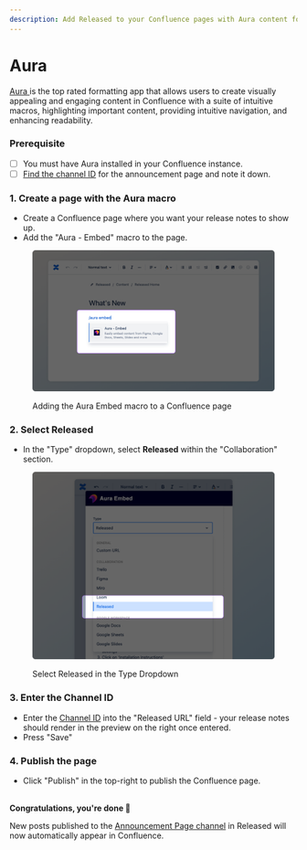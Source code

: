 ```yaml
---
description: Add Released to your Confluence pages with Aura content formatting macros.
---
```


# Aura

[Aura ](https://marketplace.atlassian.com/apps/1221974/aura-content-formatting-macros-tabs-miro-figma-google-html?hosting=cloud\&tab=overview)is the top rated formatting app that allows users to create visually appealing and engaging content in Confluence with a suite of intuitive macros, highlighting important content, providing intuitive navigation, and enhancing readability.

### Prerequisite&#x20;

* [ ] You must have Aura installed in your Confluence instance.&#x20;
* [ ] [Find the channel ID](../../how-tos/finding-the-channel-id.md) for the announcement page and note it down.&#x20;

### 1. Create a page with the Aura macro

* Create a Confluence page where you want your release notes to show up.&#x20;
* Add the "Aura - Embed" macro to the page.&#x20;

<figure><img src="../../.gitbook/assets/Aura Embed.png" alt=""><figcaption><p>Adding the Aura Embed macro to a Confluence page</p></figcaption></figure>

### 2. Select Released

* In the "Type" dropdown, select **Released** within the "Collaboration" section.

<figure><img src="../../.gitbook/assets/Aura Type Select.png" alt=""><figcaption><p>Select Released in the Type Dropdown</p></figcaption></figure>

### 3. Enter the Channel ID

* Enter the [Channel ID](../../how-tos/finding-the-channel-id.md) into the "Released URL" field - your release notes should render in the preview on the right once entered.&#x20;
* Press "Save"

### 4. Publish the page

* Click "Publish" in the top-right to publish the Confluence page.&#x20;

\
**Congratulations, you're done 🎉**

New posts published to the [Announcement Page channel](../changelog/publishing.md#announcement-page) in Released will now automatically appear in Confluence.&#x20;


